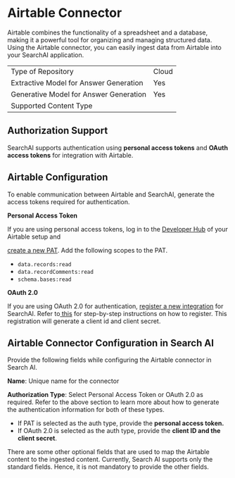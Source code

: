 # Airtable Connector

Airtable combines the functionality of a spreadsheet and a database, making it a powerful tool for organizing and managing structured data. Using the Airtable connector, you can easily ingest data from Airtable into your SearchAI application. 


<table>
  <tr>
   <td>Type of Repository 
   </td>
   <td>Cloud
   </td>
  </tr>
  <tr>
   <td>Extractive Model for Answer Generation
   </td>
   <td>Yes
   </td>
  </tr>
  <tr>
   <td>Generative Model for Answer Generation
   </td>
   <td>Yes
   </td>
  </tr>
  <tr>
   <td>Supported Content Type
   </td>
   <td>
   </td>
  </tr>
</table>


## Authorization Support

SearchAI supports authentication using **personal access tokens** and **OAuth access tokens** for integration with Airtable. 


## Airtable Configuration 

To enable communication between Airtable and SearchAI, generate the access tokens required for authentication. 

**Personal Access Token**

If you are using personal access tokens, log in to the [Developer Hub](https://airtable.com/login?continue=%2Fcreate%2Ftokens%3F_gl%3D1*1a4c3xl*_gcl_au*MTczODA4OTc2Ny4xNzI1MDAwMDk3*_ga*MjAxMzA2MDg2My4xNzI1MDAwMDk3*_ga_VJY8J9RFZM*MTcyNzE1MzQ3MS4zLjEuMTcyNzE1NDM5Mi4zOC4wLjA.) of your Airtable setup and 

[create a new PAT](https://support.airtable.com/docs/creating-personal-access-tokens). Add the following scopes to the PAT. 

* `data.records:read`
* `data.recordComments:read`
* `schema.bases:read`

**OAuth 2.0**

If you are using OAuth 2.0 for authentication, [register a new integration](https://airtable.com/create/oauth) for SearchAI.  Refer to[ this](https://airtable.com/developers/web/guides/oauth-integrations) for step-by-step instructions on how to register. This registration will generate a client id and client secret. 

## Airtable Connector Configuration in Search AI

Provide the following fields while configuring the Airtable connector in Search AI. 

**Name**: Unique name for the connector

**Authorization Type**: Select Personal Access Token or OAuth 2.0 as required. Refer to the above section to learn more about how to generate the authentication information for both of these types. 

* If PAT is selected as the auth type, provide the **personal access token.** 
* If OAuth 2.0 is selected as the auth type, provide the **client ID and the client secret**. 

There are some other optional fields that are used to map the Airtable content to the ingested content. Currently, Search AI supports only the standard fields. Hence, it is not mandatory to provide the other fields. 
